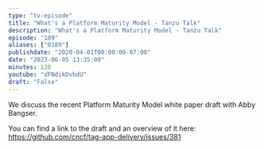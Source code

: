 ```yaml
---
type: "tv-episode"
title: "What's a Platform Maturity Model - Tanzu Talk"
description: "What's a Platform Maturity Model - Tanzu Talk"
episode: "189"
aliases: ["0189"]
publishdate: "2020-04-01T00:00:00-07:00"
date: "2023-06-05 13:35:00"
minutes: 120
youtube: "dFNdikDvhdU"
draft: "False"
---
```


We discuss the recent Platform Maturity Model white paper draft with Abby Bangser.

You can find a link to the draft and an overview of it here: https://github.com/cncf/tag-app-delivery/issues/381